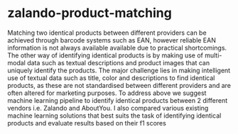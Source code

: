 # zalando-product-matching
Matching two identical products between different providers can be achieved through barcode systems such as EAN, however reliable EAN information is not always available available due to practical shortcomings. The other way of identifying identical products is by making use of multi-modal data such as textual descriptions and product images that can uniquely identify the products. The major challenge lies in making intelligent use of textual data such as title, color and descriptions to find identical products, as these are not standardised between different providers and are often altered for marketing purposes. To address above we suggest machine learning pipeline to identify identical products between 2 different vendors i.e. Zalando and AboutYou. I also compared various existing machine learning solutions that best suits the task of identifying identical products and evaluate results based on their f1 scores
